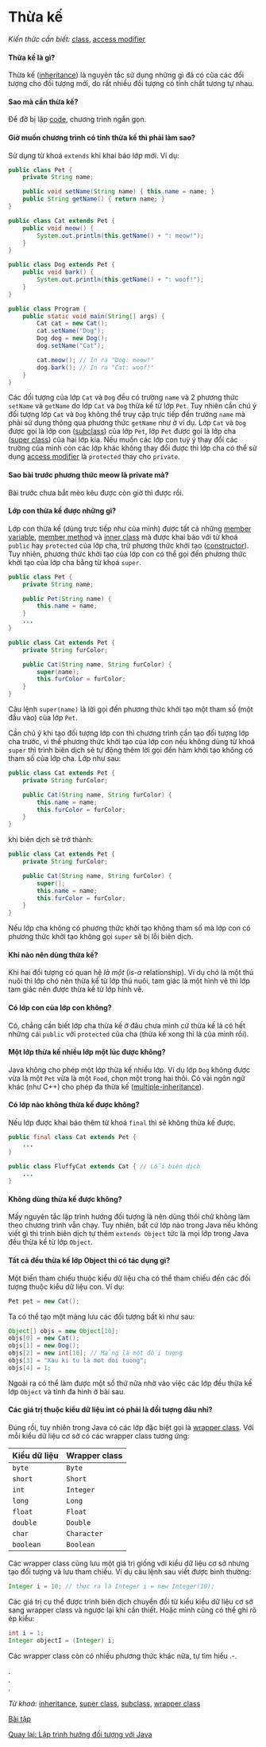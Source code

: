 # Thừa kế

*Kiến thức cần biết:* [class](../../terminology.md#class), [access modifier](../../terminology.md#access-modifier)

#### Thừa kế là gì?
Thừa kế ([inheritance](../../terminology.md#inheritance)) là nguyên tắc sử dụng những gì đã có của các đối tượng cho đối tượng mới, do rất nhiều đối tượng có tính chất tương tự nhau.

#### Sao mà cần thừa kế?
Để đỡ bị lặp [code](../../terminology.md#code), chương trình ngắn gọn.

#### Giờ muốn chương trình có tính thừa kế thì phải làm sao?
Sử dụng từ khoá `extends` khi khai báo lớp mới. Ví dụ:

```java
public class Pet {
    private String name;

    public void setName(String name) { this.name = name; }
    public String getName() { return name; }
}
```

```java
public class Cat extends Pet {
    public void meow() {
        System.out.println(this.getName() + ": meow!");
    }
}
```

```java
public class Dog extends Pet {
    public void bark() {
        System.out.println(this.getName() + ": woof!");
    }
}
```

```java
public class Program {
    public static void main(String[] args) {
        Cat cat = new Cat();
        cat.setName("Dog");
        Dog dog = new Dog();
        dog.setName("Cat");

        cat.meow(); // In ra "Dog: meow!"
        dog.bark(); // In ra "Cat: woof!"
    }
}
```

Các đối tượng của lớp `Cat` và `Dog` đều có trường `name` và 2 phương thức `setName` và `getName` do lớp `Cat` và `Dog` thừa kế từ lớp `Pet`. Tuy nhiên cần chú ý đối tượng lớp `Cat` và `Dog` không thể truy cập trực tiếp đến trường `name` mà phải sử dụng thông qua phương thức `getName` như ở ví dụ. Lớp `Cat` và `Dog` được gọi là lớp con ([subclass](../../terminology.md#subclass)) của lớp `Pet`, lớp `Pet` được gọi là lớp cha ([super class](../../terminology.md#super-class)) của hai lớp kia. Nếu muốn các lớp con tuỳ ý thay đổi các trường của mình còn các lớp khác không thay đổi được thì lớp cha có thể sử dụng [access modifier](../../terminology.md#access-modifier) là `protected` thay cho `private`.

#### Sao bài trước phương thức meow là private mà?
Bài trước chưa bắt mèo kêu được còn giờ thì được rồi.

#### Lớp con thừa kế được những gì?
Lớp con thừa kế (dùng trực tiếp như của mình) được tất cả những [member variable](../../terminology.md#member-variable), [member method](../../terminology.md#member-method) và [inner class](../../terminology.md#inner-class) mà được khai báo với từ khoá `public` hay `protected` của lớp cha, trừ phương thức khởi tạo ([constructor](../../terminology.md#constructor)). Tuy nhiên, phương thức khởi tạo của lớp con có thể gọi đến phương thức khởi tạo của lớp cha bằng từ khoá `super`.

```java
public class Pet {
    private String name;

    public Pet(String name) {
        this.name = name;
    }
    ...
}
```

```java
public class Cat extends Pet {
    private String furColor;

    public Cat(String name, String furColor) {
        super(name);
        this.furColor = furColor;
    }
}
```


Câu lệnh `super(name)` là lời gọi đến phương thức khởi tạo một tham số (một đầu vào) của lớp `Pet`.

Cần chú ý khi tạo đối tượng lớp con thì chương trình cần tạo đối tượng lớp cha trước, vì thế phương thức khởi tạo của lớp con nếu không dùng từ khoá `super` thì trình biên dịch sẽ tự động thêm lời gọi đến hàm khởi tạo không có tham số của lớp cha. Lớp như sau:

```java
public class Cat extends Pet {
    private String furColor;

    public Cat(String name, String furColor) {
        this.name = name;
        this.furColor = furColor;
    }
}
```

khi biên dịch sẽ trở thành:

```java
public class Cat extends Pet {
    private String furColor;

    public Cat(String name, String furColor) {
        super();
        this.name = name;
        this.furColor = furColor;
    }
}
```

Nếu lớp cha không có phương thức khởi tạo không tham số mà lớp con có phương thức khởi tạo không gọi `super` sẽ bị lỗi biên dịch.

#### Khi nào nên dùng thừa kế?
Khi hai đối tượng có quan hệ *là một* (*is-a* relationship). Ví dụ chó là một thú nuôi thì lớp chó nên thừa kế từ lớp thú nuôi, tam giác là một hình vẽ thì lớp tam giác nên được thừa kế từ lớp hình vẽ.

#### Có lớp con của lớp con không?
Có, chẳng cần biết lớp cha thừa kế ở đâu chưa mình cứ thừa kế là có hết những cái `public` với `protected` của cha (thừa kế xong thì là của mình rồi).

#### Một lớp thừa kế nhiều lớp một lúc được không?
Java không cho phép một lớp thừa kế nhiều lớp. Ví dụ lớp `Dog` không được vừa là một `Pet` vừa là một `Food`, chọn một trong hai thôi. Có vài ngôn ngữ khác (như C++) cho phép đa thừa kế ([multiple-inheritance](../../terminology.md#multiple-inheritance)).

#### Có lớp nào không thừa kế được không?
Nếu lớp được khai báo thêm từ khoá `final` thì sẽ không thừa kế được.

```java
public final class Cat extends Pet {
    ...
}
```

```java
public class FluffyCat extends Cat { // Lỗi biên dịch
    ...
}
```

#### Không dùng thừa kế được không?
Mấy nguyên tắc lập trình hướng đối tượng là nên dùng thôi chứ không làm theo chương trình vẫn chạy. Tuy nhiên, bất cứ lớp nào trong Java nếu không viết gì thì trình biên dịch tự thêm `extends Object` tức là mọi lớp trong Java đều thừa kế từ lớp `Object`.

#### Tất cả đều thừa kế lớp Object thì có tác dụng gì?
Một biến tham chiếu thuộc kiểu dữ liệu cha có thể tham chiếu đến các đối tượng thuộc kiểu dữ liệu con. Ví dụ:

```java
Pet pet = new Cat();
```

Ta có thể tạo một mảng lưu các đối tượng bất kì như sau:
```java
Object[] objs = new Object[10];
objs[0] = new Cat();
objs[1] = new Dog();
objs[2] = new int[10]; // Mảng là một đối tượng
objs[3] = "Xau ki tu la mot doi tuong";
objs[4] = 1;
```

Ngoài ra có thể làm được một số thứ nữa nhờ vào việc các lớp đều thừa kế lớp `Object` và tính đa hình ở bài sau.

#### Các giá trị thuộc kiểu dữ liệu int có phải là đối tượng đâu nhỉ?
Đúng rồi, tuy nhiên trong Java có các lớp đặc biệt gọi là [wrapper class](../../terminology.md#wrapper-class). Với mỗi kiểu dữ liệu cơ sở có các wrapper class tương ứng:

|Kiểu dữ liệu|Wrapper class|
|---|---|
|`byte`|`Byte`|
|`short`|`Short`|
|`int`|`Integer`|
|`long`|`Long`|
|`float`|`Float`|
|`double`|`Double`|
|`char`|`Character`|
|`boolean`|`Boolean`|

Các wrapper class cũng lưu một giá trị giống với kiểu dữ liệu cơ sở nhưng tạo đối tượng và lưu tham chiếu. Ví dụ câu lệnh sau viết được bình thường:

```java
Integer i = 10; // thực ra là Integer i = new Integer(10);
```

Các giá trị cụ thể được trình biên dịch chuyển đổi từ kiểu kiểu dữ liệu cơ sở sang wrapper class và ngược lại khi cần thiết. Hoặc mình cũng có thể ghi rõ ép kiểu:

```java
int i = 1;
Integer objectI = (Integer) i;
```

Các wrapper class còn có nhiều phương thức khác nữa, tự tìm hiểu .-.

.  
.  
.  

*Từ khoá:* [inheritance](../../terminology.md#inheritance), [super class](../../terminology.md#super-class), [subclass](../../terminology.md#subclass), [wrapper class](../../terminology.md#wrapper-class)

[Bài tập](exercise.md)

[Quay lại: Lập trình hướng đối tượng với Java](..)
